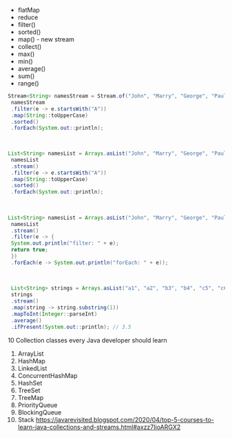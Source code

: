 - flatMap
- reduce
- filter()
- sorted()
- map() - new stream
- collect()
- max()
- min()
- average()
- sum()
- range()


```java
Stream<String> namesStream = Stream.of("John", "Marry", "George", "Paul", "Alice", "Ann");
 namesStream
 .filter(e -> e.startsWith("A"))
 .map(String::toUpperCase)
 .sorted()
 .forEach(System.out::println);
 
 

List<String> namesList = Arrays.asList("John", "Marry", "George", "Paul", "Alice", "Ann");
 namesList
 .stream()
 .filter(e -> e.startsWith("A"))
 .map(String::toUpperCase)
 .sorted()
 .forEach(System.out::println);
 
 
 
List<String> namesList = Arrays.asList("John", "Marry", "George", "Paul", "Alice", "Ann");
 namesList
 .stream()
 .filter(e -> {
 System.out.println("filter: " + e);
 return true;
 })
 .forEach(e -> System.out.println("forEach: " + e));
 
 
 
 List<String> strings = Arrays.asList("a1", "a2", "b3", "b4", "c5", "c6");
 strings
 .stream()
 .map(string -> string.substring(1))
 .mapToInt(Integer::parseInt)
 .average()
 .ifPresent(System.out::println); // 3.5
 ```
 
 10 Collection classes every Java developer should learn 
 1. ArrayList 
 2. HashMap 
 3. LinkedList
 4. ConcurrentHashMap
 5. HashSet
 6. TreeSet
 7. TreeMap
 8. PriorityQueue
 9. BlockingQueue
 10. Stack
https://javarevisited.blogspot.com/2020/04/top-5-courses-to-learn-java-collections-and-streams.html#axzz7IioARGX2